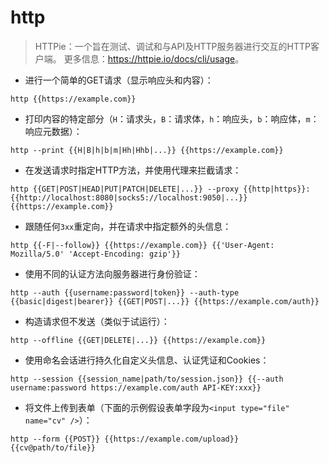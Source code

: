 # http

> HTTPie：一个旨在测试、调试和与API及HTTP服务器进行交互的HTTP客户端。
> 更多信息：<https://httpie.io/docs/cli/usage>。

- 进行一个简单的GET请求（显示响应头和内容）：

`http {{https://example.com}}`

- 打印内容的特定部分（`H`：请求头，`B`：请求体，`h`：响应头，`b`：响应体，`m`：响应元数据）：

`http --print {{H|B|h|b|m|Hh|Hhb|...}} {{https://example.com}}`

- 在发送请求时指定HTTP方法，并使用代理来拦截请求：

`http {{GET|POST|HEAD|PUT|PATCH|DELETE|...}} --proxy {{http|https}}:{{http://localhost:8080|socks5://localhost:9050|...}} {{https://example.com}}`

- 跟随任何`3xx`重定向，并在请求中指定额外的头信息：

`http {{-F|--follow}} {{https://example.com}} {{'User-Agent: Mozilla/5.0' 'Accept-Encoding: gzip'}}`

- 使用不同的认证方法向服务器进行身份验证：

`http --auth {{username:password|token}} --auth-type {{basic|digest|bearer}} {{GET|POST|...}} {{https://example.com/auth}}`

- 构造请求但不发送（类似于试运行）：

`http --offline {{GET|DELETE|...}} {{https://example.com}}`

- 使用命名会话进行持久化自定义头信息、认证凭证和Cookies：

`http --session {{session_name|path/to/session.json}} {{--auth username:password https://example.com/auth API-KEY:xxx}}`

- 将文件上传到表单（下面的示例假设表单字段为`<input type="file" name="cv" />`）：

`http --form {{POST}} {{https://example.com/upload}} {{cv@path/to/file}}`